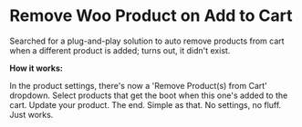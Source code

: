 <h1>Remove Woo Product on Add to Cart</h1>
Searched for a plug-and-play solution to auto remove products from cart when a different product is added; turns out, it didn't exist.

<b>How it works:</b>

In the product settings, there's now a 'Remove Product(s) from Cart' dropdown.
Select products that get the boot when this one's added to the cart.
Update your product. The end.
Simple as that. No settings, no fluff. Just works.